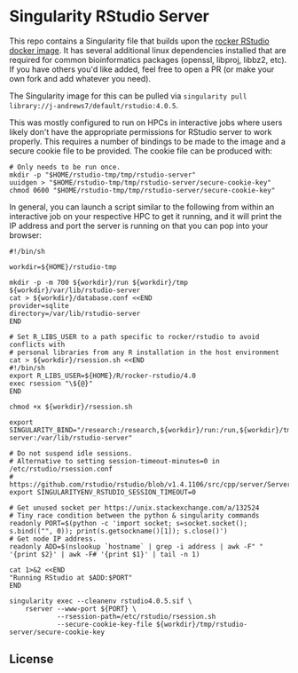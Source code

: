 # Singularity RStudio Server

This repo contains a Singularity file that builds upon the [rocker RStudio docker image](https://hub.docker.com/r/rocker/rstudio). It has several additional linux dependencies installed that are required for common bioinformatics packages (openssl, libproj, libbz2, etc). If you have others you'd like added, feel free to open a PR (or make your own fork and add whatever you need).

The Singularity image for this can be pulled via `singularity pull library://j-andrews7/default/rstudio:4.0.5`.

This was mostly configured to run on HPCs in interactive jobs where users likely don't have the appropriate permissions for RStudio server to work properly. This requires a number of bindings to be made to the image and a secure cookie file to be provided. The cookie file can be produced with:

```
# Only needs to be run once.
mkdir -p "$HOME/rstudio-tmp/tmp/rstudio-server"
uuidgen > "$HOME/rstudio-tmp/tmp/rstudio-server/secure-cookie-key"
chmod 0600 "$HOME/rstudio-tmp/tmp/rstudio-server/secure-cookie-key"
```

In general, you can launch a script similar to the following from within an interactive job on your respective HPC to get it running, and it will print the IP address and port the server is running on that you can pop into your browser:

```
#!/bin/sh

workdir=${HOME}/rstudio-tmp

mkdir -p -m 700 ${workdir}/run ${workdir}/tmp ${workdir}/var/lib/rstudio-server 
cat > ${workdir}/database.conf <<END
provider=sqlite
directory=/var/lib/rstudio-server
END

# Set R_LIBS_USER to a path specific to rocker/rstudio to avoid conflicts with
# personal libraries from any R installation in the host environment
cat > ${workdir}/rsession.sh <<END
#!/bin/sh
export R_LIBS_USER=${HOME}/R/rocker-rstudio/4.0
exec rsession "\${@}"
END

chmod +x ${workdir}/rsession.sh

export SINGULARITY_BIND="/research:/research,${workdir}/run:/run,${workdir}/tmp:/tmp,${workdir}/database.conf:/etc/rstudio/database.conf,${workdir}/rsession.sh:/etc/rstudio/rsession.sh,${workdir}/var/lib/rstudio-server:/var/lib/rstudio-server"

# Do not suspend idle sessions.
# Alternative to setting session-timeout-minutes=0 in /etc/rstudio/rsession.conf
# https://github.com/rstudio/rstudio/blob/v1.4.1106/src/cpp/server/ServerSessionManager.cpp#L126
export SINGULARITYENV_RSTUDIO_SESSION_TIMEOUT=0

# Get unused socket per https://unix.stackexchange.com/a/132524
# Tiny race condition between the python & singularity commands
readonly PORT=$(python -c 'import socket; s=socket.socket(); s.bind(("", 0)); print(s.getsockname()[1]); s.close()')
# Get node IP address.
readonly ADD=$(nslookup `hostname` | grep -i address | awk -F" " '{print $2}' | awk -F# '{print $1}' | tail -n 1)

cat 1>&2 <<END
"Running RStudio at $ADD:$PORT"
END

singularity exec --cleanenv rstudio4.0.5.sif \
    rserver --www-port ${PORT} \
            --rsession-path=/etc/rstudio/rsession.sh
            --secure-cookie-key-file ${workdir}/tmp/rstudio-server/secure-cookie-key
```

## License


